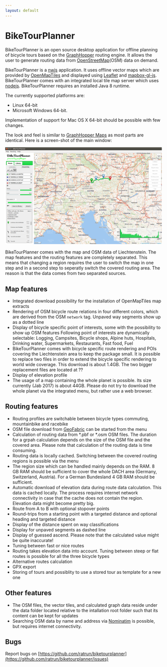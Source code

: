 ```yaml
---
layout: default
---
```


# BikeTourPlanner

BikeTourPlanner is an open source desktop application for offline planning of bicycle tours based on the [GraphHopper](https://github.com/graphhopper/graphhopper) routing engine. 
It allows the user to generate routing data from [OpenStreetMap](http://www.openstreetmap.org/about)(OSM) data on demand.

BikeTourPlanner is a [nwjs](http://nwjs.io/) application.
It uses offline vector maps which are provided by [OpenMapTiles](https://openmaptiles.org/about/) and displayed using [Leaflet](https://github.com/mapbox/mapbox-gl-js) and [mapbox-gl-js](https://github.com/mapbox/mapbox-gl-js). 
BikeTourPlanner comes with an integrated local tile map server which uses [nodejs](https://nodejs.org/en/). 
BikeTourPlanner requires an installed Java 8 runtime.

The currently supported platforms are: 

* Linux 64-bit 
* Microsoft Windows 64-bit. 

Implementation of support for Mac OS X 64-bit should be possible with few changes.

The look and feel is similar to [GraphHopper Maps](https://graphhopper.com/maps) as most parts are identical. Here is a screen-shot of the main window:

![BikeTourPlanner](biketourplanner/doc/BikeTourPlanner_001.png)

BikeTourPlanner comes with the map and OSM data of Liechtenstein. 
The map features and the routing features are completely separated. 
This means that changing a region requires the user to switch the map in one step and in a second step to seperatly switch the covered routing area. 
The reason is that the data comes from two separated sources.

## Map features
* Integrated download possibility for the installation of OpenMapTiles map extracts
* Rendering of OSM bicycle route relations in four different colors, which are derived from the OSM `network` tag. Unpaved way segments show up as a dotted line
* Display of bicycle specific point of interests, some with the possibility to show up OSM features
  Following point of interests are dynamically selectable: Logging, Campsites, Bicycle shops, Alpine huts, Hospitals, Drinking water, Supermarkets, Restaurants, Fast food, Fuel
* BikeTourPlanner comes with bicycle specific route rendering and POIs covering the Liechtenstein area to keep the package small.
  It is possible to replace two files in order to extend the bicycle specific rendering to world wide coverage. 
  This download is about 1.4GB. The two bigger replacement files are located at ??
* Display of elevation profile
* The usage of a map containing the whole planet is possible. Its size currently (Jab 2017) is about 44GB. Please do not try to download the whole planet via the integrated menu, but rather use a web browser.

## Routing features
* Routing profiles are switchable between bicycle types commuting, mountainbike and racebike
* OSM file download from [GeoFabric](http://download.geofabrik.de) can be started from the menu
* Calculation of routing data from *.pbf or *.osm OSM files. The duration for a grpah calculation depends on the size of the OSM file and the covered area. Please note that calculation of the routing data is time consuming. 
* Routing data is locally cached. Switching between the covered routing regions is possible via the menu
* The region size which can be handled mainly depends on the RAM. 8 GB RAM should be sufficient to cover the whole DACH area (Germany, Switzerland, Austria). For a German Bundesland 4 GB RAM should be sufficient.
* Automatic download of elevation data during route data calculation. This data is cached locally. The process requires internet network connectivity in case that the cache does not contain the region. Elevation data might become pretty big.
* Route from A to B with optional stopover points
* Round-trips from a starting point with a targeted distance and optional heading and targeted distance
* Display of the distance spent on way classifications
* Display for unpaved segments as dashed line
* Display of guessed ascend. Please note that the calculated value might be quite inaccurate!
* Tuning between fast or nice routes
* Routing takes elevation data into account. Tuning between steep or flat routes is possible for all the three bicycle types
* Alternative routes calculation
* GPX export
* Storing of tours and possiblity to use a stored tour as template for a new one

## Other features
* The OSM files, the vector tiles, and calculated graph data reside under the data folder located relative to the intallation root folder such that its content can be kept for updates
* Searching OSM data by name and address via [Nominatim](http://wiki.openstreetmap.org/wiki/Nominatim) is possible, but requires internet connectivity.

## Bugs
Report bugs on [https://github.com/ratrun/biketourplanner](https://github.com/ratrun/biketourplanner/issues)

### <a name="anchors-in-markdown"></a>



